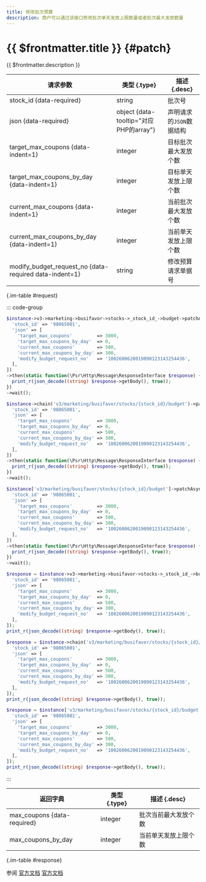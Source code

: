 ```yaml
---
title: 修改批次预算
description: 商户可以通过该接口修改批次单天发放上限数量或者批次最大发放数量
---
```


# {{ $frontmatter.title }} {#patch}

{{ $frontmatter.description }}

| 请求参数 | 类型 {.type} | 描述 {.desc}
| --- | --- | ---
| stock_id {data-required} | string | 批次号
| json {data-required} | object {data-tooltip="对应PHP的array"} | 声明请求的`JSON`数据结构
| target_max_coupons {data-indent=1} | integer | 目标批次最大发放个数
| target_max_coupons_by_day {data-indent=1} | integer | 目标单天发放上限个数
| current_max_coupons {data-indent=1} | integer | 当前批次最大发放个数
| current_max_coupons_by_day {data-indent=1} | integer | 当前单天发放上限个数
| modify_budget_request_no {data-required data-indent=1} | string | 修改预算请求单据号

{.im-table #request}

::: code-group

```php [异步纯链式]
$instance->v3->marketing->busifavor->stocks->_stock_id_->budget->patchAsync([
  'stock_id' => '98065001',
  'json' => [
    'target_max_coupons'         => 3000,
    'target_max_coupons_by_day'  => 0,
    'current_max_coupons'        => 500,
    'current_max_coupons_by_day' => 300,
    'modify_budget_request_no'   => '1002600620019090123143254436',
  ],
])
->then(static function(\Psr\Http\Message\ResponseInterface $response) {
  print_r(json_decode((string) $response->getBody(), true));
})
->wait();
```

```php [异步声明式]
$instance->chain('v3/marketing/busifavor/stocks/{stock_id}/budget')->patchAsync([
  'stock_id' => '98065001',
  'json' => [
    'target_max_coupons'         => 3000,
    'target_max_coupons_by_day'  => 0,
    'current_max_coupons'        => 500,
    'current_max_coupons_by_day' => 300,
    'modify_budget_request_no'   => '1002600620019090123143254436',
  ],
])
->then(static function(\Psr\Http\Message\ResponseInterface $response) {
  print_r(json_decode((string) $response->getBody(), true));
})
->wait();
```

```php [异步属性式]
$instance['v3/marketing/busifavor/stocks/{stock_id}/budget']->patchAsync([
  'stock_id' => '98065001',
  'json' => [
    'target_max_coupons'         => 3000,
    'target_max_coupons_by_day'  => 0,
    'current_max_coupons'        => 500,
    'current_max_coupons_by_day' => 300,
    'modify_budget_request_no'   => '1002600620019090123143254436',
  ],
])
->then(static function(\Psr\Http\Message\ResponseInterface $response) {
  print_r(json_decode((string) $response->getBody(), true));
})
->wait();
```

```php [同步纯链式]
$response = $instance->v3->marketing->busifavor->stocks->_stock_id_->budget->patch([
  'stock_id' => '98065001',
  'json' => [
    'target_max_coupons'         => 3000,
    'target_max_coupons_by_day'  => 0,
    'current_max_coupons'        => 500,
    'current_max_coupons_by_day' => 300,
    'modify_budget_request_no'   => '1002600620019090123143254436',
  ],
]);
print_r(json_decode((string) $response->getBody(), true));
```

```php [同步声明式]
$response = $instance->chain('v3/marketing/busifavor/stocks/{stock_id}/budget')->patch([
  'stock_id' => '98065001',
  'json' => [
    'target_max_coupons'         => 3000,
    'target_max_coupons_by_day'  => 0,
    'current_max_coupons'        => 500,
    'current_max_coupons_by_day' => 300,
    'modify_budget_request_no'   => '1002600620019090123143254436',
  ],
]);
print_r(json_decode((string) $response->getBody(), true));
```

```php [同步属性式]
$response = $instance['v3/marketing/busifavor/stocks/{stock_id}/budget']->patch([
  'stock_id' => '98065001',
  'json' => [
    'target_max_coupons'         => 3000,
    'target_max_coupons_by_day'  => 0,
    'current_max_coupons'        => 500,
    'current_max_coupons_by_day' => 300,
    'modify_budget_request_no'   => '1002600620019090123143254436',
  ],
]);
print_r(json_decode((string) $response->getBody(), true));
```

:::

| 返回字典 | 类型 {.type} | 描述 {.desc}
| --- | --- | ---
| max_coupons {data-required} | integer | 批次当前最大发放个数
| max_coupons_by_day | integer | 当前单天发放上限个数

{.im-table #response}

参阅 [官方文档](https://pay.weixin.qq.com/doc/v3/merchant/4012465739) [官方文档](https://pay.weixin.qq.com/doc/v3/partner/4012465809)
